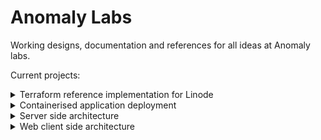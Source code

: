 # Anomaly Labs
Working designs, documentation and references for all ideas at Anomaly labs.

Current projects:

<details>
<summary>Terraform reference implementation for Linode</summary>

The project aims to establish a standardised reference for using Terraform to provision and tear down infrastructure. 

The implementation will focus primarily on using Linode's infrastructure with the possibility of expanding to Amazon Web Services and Google Cloud Platform if the need arises.

Our key outcomes for this project are:
- Document our understanding of Terraform with key steps to bootstrap a project
- Document Linode related specifics around Terraform
- Create a Template project that developers can use to speed up their setup
</details>

<details>
<summary>Containerised application deployment</summary>
</details>

<details>
<summary>Server side architecture</summary>
</details>

<details>
<summary>Web client side architecture</summary>
</details>
